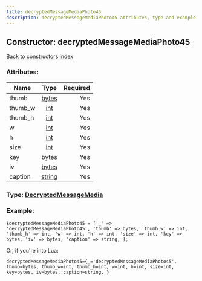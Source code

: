 ```yaml
---
title: decryptedMessageMediaPhoto45
description: decryptedMessageMediaPhoto45 attributes, type and example
---
```

## Constructor: decryptedMessageMediaPhoto45  
[Back to constructors index](index.md)



### Attributes:

| Name     |    Type       | Required |
|----------|:-------------:|---------:|
|thumb|[bytes](../types/bytes.md) | Yes|
|thumb\_w|[int](../types/int.md) | Yes|
|thumb\_h|[int](../types/int.md) | Yes|
|w|[int](../types/int.md) | Yes|
|h|[int](../types/int.md) | Yes|
|size|[int](../types/int.md) | Yes|
|key|[bytes](../types/bytes.md) | Yes|
|iv|[bytes](../types/bytes.md) | Yes|
|caption|[string](../types/string.md) | Yes|



### Type: [DecryptedMessageMedia](../types/DecryptedMessageMedia.md)


### Example:

```
$decryptedMessageMediaPhoto45 = ['_' => 'decryptedMessageMediaPhoto45', 'thumb' => bytes, 'thumb_w' => int, 'thumb_h' => int, 'w' => int, 'h' => int, 'size' => int, 'key' => bytes, 'iv' => bytes, 'caption' => string, ];
```  

Or, if you're into Lua:  


```
decryptedMessageMediaPhoto45={_='decryptedMessageMediaPhoto45', thumb=bytes, thumb_w=int, thumb_h=int, w=int, h=int, size=int, key=bytes, iv=bytes, caption=string, }

```


